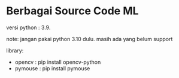 # Berbagai Source Code ML

versi python : 3.9. 

note: jangan pakai python 3.10 dulu. masih ada yang belum support


library:

- opencv : pip install opencv-python
- pymouse : pip install pymouse
